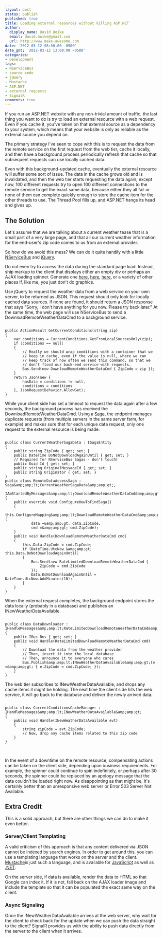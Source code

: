 ```yaml
---
layout: post
status: publish
published: true
title: Loading external resources without killing ASP.NET
author:
  display_name: David Boike
  email: david.boike@gmail.com
  url: http://www.make-awesome.com
date: '2012-03-12 08:00:00 -0500'
date_gmt: '2012-03-12 13:00:00 -0500'
categories:
- Development
tags:
- NServiceBus
- source code
- jQuery
- Mustache
- ASP.NET
- external requests
- SignalR
comments: true
---
```

If you run an ASP.NET website with any non-trivial amount of traffic, the last thing you want to do is try to load an external resource with a web request. Even if you cache it, you've taken on that external source as a dependency to your system, which means that your website is only as reliable as the external source you depend on.

The primary strategy I've seen to cope with this is to request the data from the remote service on the first request from the web tier, cache it locally, and then have a background process periodically refresh that cache so that subsequent requests can use locally cached data.

Even with this background-updated cache, eventually the external resource will suffer some sort of issue. The data in the cache grows old and is invalidated, and then the web tier starts requesting the data again, except now, 100 different requests try to open 100 different connections to the remote service to get the exact same data, because either they all fail or none of them can complete quickly enough to store the cache item for the other threads to use. The Thread Pool fills up, and ASP.NET hangs its head and gives up.

<!-- more -->

## The Solution

Let's assume that we are talking about a current weather tease that is a small part of a very large page, and that all our current weather information for the end-user's zip code comes to us from an external provider.

So how do we avoid this mess? We can do it quite handily with a little [NServiceBus](http://www.nservicebus.com) and [jQuery](http://jquery.com/).

Do not even try to access the data during the standard page load. Instead, ship markup to the client that displays either an empty div or perhaps an AJAX loading spinner. Generate one [here](http://ajaxload.info/), [here](http://cssload.net/), [here](http://loadinfo.net/), or a variety of other places if, like me, you just don't do graphics.

Use jQuery to request the weather data from a web service on your own server, to be returned as JSON. This request should only look for locally cached data sources. If none are found, it should return a JSON response that says "Sorry, I don't have anything for you now. Please try back later." At the same time, the web page will use NServiceBus to send a DownloadRemoteWeatherDataCmd to a background service.

~~~~

public ActionResult GetCurrentConditions(string zip)
{
    var conditions = CurrentConditions.GetFromLocalSourcesOnly(zip);
    if (conditions == null)
    {
        // Really we should wrap conditions with a container that we
        // keep in cache, even if the value is null, where we can
        // keep track of how often we send this command, so that we
        // don't flood our back-end service with requests.
        Bus.Send(new DownloadRemoteWeatherDataCmd { ZipCode = zip });
    }
    return Json(new {
        hasData = conditions != null,
        conditions = conditions
    }, JsonRequestBehavior.AllowGet);
}
~~~~

While your client side has set a timeout to request the data again after a few seconds, the background process has received the DownloadRemoteWeatherDataCmd. Using a [Saga](http://www.nservicebus.com/Sagas.aspx), the endpoint manages duplicate requests (from multiple servers in the same server farm, for example) and makes sure that for each unique data request, only one request to the external resource is being made.

~~~~

public class CurrentWeatherSagaData : ISagaEntity
{
    public string ZipCode { get; set; }
    public DateTime DoNotDownloadAgainUntil { get; set; }
    // Required for NServiceBus Sagas - don't touch!
    public Guid Id { get; set; }
    public string OriginalMessageId { get; set; }
    public string Originator { get; set; }
}
public class RemoteDataAccessSaga : Saga&amp;amp;lt;CurrentWeatherSagaData&amp;amp;gt;,
    IAmStartedByMessages&amp;amp;lt;DownloadRemoteWeatherDataCmd&amp;amp;gt;
{
    public override void ConfigureHowToFindSaga()
    {
        this.ConfigureMapping&amp;amp;lt;DownloadRemoteWeatherDataCmd&amp;amp;gt;(
            data =&amp;amp;gt; data.ZipCode,
            cmd =&amp;amp;gt; cmd.ZipCode);
    }
    public void Handle(DownloadRemoteWeatherDataCmd cmd)
    {
        this.Data.ZipCode = cmd.ZipCode;
        if (DateTime.UtcNow &amp;amp;gt; this.Data.DoNotDownloadAgainUntil)
        {
            Bus.Send(new RateLimitedDownloadRemoteWeatherDataCmd {
                ZipCode = cmd.ZipCode
            });
            Data.DoNotDownloadAgainUntil = DateTime.UtcNow.AddMinutes(10);
        }
    }
}
~~~~

When the external request completes, the background endpoint stores the data locally (probably in a database) and publishes an INewWeatherDataAvailable.

~~~~

public class DataDownloader : IHandleMessages&amp;amp;lt;RateLimitedDownloadRemoteWeatherDataCmd&amp;amp;gt;
{
    public IBus Bus { get; set; }
    public void Handle(RateLimitedDownloadRemoteWeatherDataCmd cmd)
    {
        // Download the data from the weather provider
        // Then, insert it into the local database
        // Then, announce it to everyone who cares
        Bus.Publish&amp;amp;lt;INewWeatherDataAvailable&amp;amp;gt;(e =&amp;amp;gt; { e.ZipCode = cmd.ZipCode; });
    }
}
~~~~

The web tier subscribes to INewWeatherDataAvailable, and drops any cache items it might be holding. The next time the client side hits the web service, it will go back to the database and deliver the newly arrived data.

~~~~

public class CurrentConditionsCacheManager : IHandleMessages&amp;amp;lt;INewWeatherDataAvailable&amp;amp;gt;
{
    public void Handle(INewWeatherDataAvailable evt)
    {
        string zipCode = evt.ZipCode;
        // Now, drop any cache items related to this zip code
    }
}
~~~~

 

In the event of a downtime on the remote resource, compensating actions can be taken on the client side, depending upon business requirements. For example, the spinner could continue to spin indefinitely, or perhaps after 30 seconds, the spinner could be replaced by an apology message that the data couldn't be loaded right now. As disappointing as that might be, it's certainly better than an unresponsive web server or Error 503 Server Not Available.

## Extra Credit

This is a solid approach, but there are other things we can do to make it even better.

### Server/Client Templating

A valid criticism of this approach is that any content delivered via JSON cannot be indexed by search engines. In order to get around this, you can use a templating language that works on the server and the client.  [Mustache](http://mustache.github.com/)is just such a language, and is available for [JavaScript](https://github.com/janl/mustache.js) as well as [.NET](https://github.com/jdiamond/Nustache).

On the server side, if data is available, render the data to HTML so that Google can index it. If it is not, fall back on the AJAX loader image and include the template so that it can be populated the exact same way on the client.

### Async Signaling

Once the INewWeatherDataAvailable arrives at the web server, why wait for the client to check back for the update when we can push the data straight to the client? SignalR provides us with the ability to push data directly from the server to the client when it arrives.
